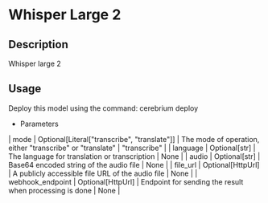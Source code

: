 # Whisper Large 2

## Description
Whisper large 2

## Usage
Deploy this model using the command: cerebrium deploy <NAME>

- Parameters

| mode | Optional[Literal["transcribe", "translate"]] | The mode of operation, either "transcribe" or "translate" | "transcribe" |
| language | Optional[str] | The language for translation or transcription | None |
| audio | Optional[str] | Base64 encoded string of the audio file | None |
| file_url | Optional[HttpUrl] | A publicly accessible file URL of the audio file | None |
| webhook_endpoint | Optional[HttpUrl] | Endpoint for sending the result when processing is done | None |
